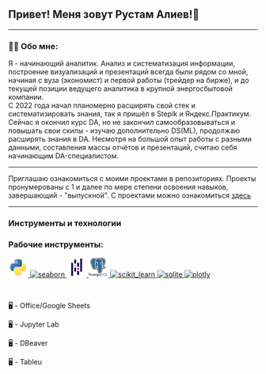## Привет! Меня зовут Рустам Алиев!👋
---

### 👨‍💻 Обо мне:
Я - начинающий аналитик. Анализ и систематизация информации,  построение визуализаций и презентаций всегда были рядом со мной, начиная с вуза (экономист) и первой работы (трейдер на бирже), и до текущей позиции ведущего аналитика в крупной энергосбытовой компании.<br>С 2022 года начал планомерно расширять свой стек и систематизировать знания, так я пришёл в Stepik и Яндекс.Практикум. Сейчас я окончил курс DA, но не закончил самообразовываться и повышать свои скилы - изучаю дополнительно DS(ML), продолжаю расширять знания в DA. Несмотря на большой опыт работы с разными данными, составления массы отчётов и презентаций, считаю себя начинающим DA-специалистом.

---
Приглашаю ознакомиться с моими проектами в репозиториях. Проекты пронумерованы с 1 и далее по мере степени освоения навыков, завершающий - "выпускной". С проектами можно ознакомиться [здесь](https://github.com/AlievRust/Portfolio)


---
### Инструменты и технологии 
<h3 align="left">Рабочие инструменты:</h3>
<a href="https://www.python.org" target="_blank" rel="noreferrer"> <img src="https://raw.githubusercontent.com/devicons/devicon/master/icons/python/python-original.svg" alt="python" width="40" height="40"/> </a> 
<a href="https://seaborn.pydata.org/" target="_blank" rel="noreferrer"> <img src="https://seaborn.pydata.org/_images/logo-mark-lightbg.svg" alt="seaborn" width="40" height="40"/> </a> 
<a href="https://pandas.pydata.org/" target="_blank" rel="noreferrer"> <img src="https://raw.githubusercontent.com/devicons/devicon/2ae2a900d2f041da66e950e4d48052658d850630/icons/pandas/pandas-original.svg" alt="pandas" width="40" height="40"/> </a>
<a href="https://www.postgresql.org" target="_blank" rel="noreferrer"> <img src="https://raw.githubusercontent.com/devicons/devicon/master/icons/postgresql/postgresql-original-wordmark.svg" alt="postgresql" width="40" height="40"/> </a> 
<a href="https://scikit-learn.org/" target="_blank" rel="noreferrer"> <img src="https://upload.wikimedia.org/wikipedia/commons/0/05/Scikit_learn_logo_small.svg" alt="scikit_learn" width="40" height="40"/> </a>
<a href="https://www.sqlite.org/" target="_blank" rel="noreferrer"> <img src="https://www.vectorlogo.zone/logos/sqlite/sqlite-icon.svg" alt="sqlite" width="40" height="40"/> </a>
<a href="https://plotly.com/python/" target="_blank" rel="noreferrer"> <img src="https://media.slid.es/uploads/193475/images/6901970/plotly.png" alt="plotly" width="40" height="40"/> </a> </p><br>


🖥️ - Office/Google Sheets

🖥️ - Jupyter Lab

🖥️ - DBeaver

🖥️ - Tableu
